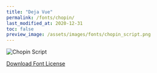 ```yaml
---
title: "Deja Vue"
permalink: /fonts/chopin/
last_modified_at: 2020-12-31
toc: false
preview_image: /assets/images/fonts/chopin_script.png
---
```

![Chopin Script](/assets/images/fonts/chopin_script.png)

[Download Font License](https://github.com/inkstitch/inkstitch/tree/main/fonts/chopin/LICENSE)
